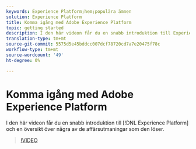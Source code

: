 ```yaml
---
keywords: Experience Platform;hem;populära ämnen
solution: Experience Platform
title: Komma igång med Adobe Experience Platform
topic: getting started
description: I den här videon får du en snabb introduktion till Experience Platform och en översikt över de affärsutmaningar som programmet klarar av.
translation-type: tm+mt
source-git-commit: 5575d5e45bddcc007dcf78720cd7a7e20475f78c
workflow-type: tm+mt
source-wordcount: '49'
ht-degree: 0%

---
```



# Komma igång med Adobe Experience Platform

I den här videon får du en snabb introduktion till [!DNL Experience Platform] och en översikt över några av de affärsutmaningar som den löser.

>[!VIDEO](https://video.tv.adobe.com/v/32797?quality=12&learn=on)